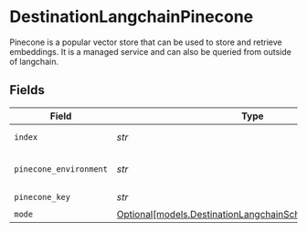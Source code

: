 # DestinationLangchainPinecone

Pinecone is a popular vector store that can be used to store and retrieve embeddings. It is a managed service and can also be queried from outside of langchain.


## Fields

| Field                                                                                                            | Type                                                                                                             | Required                                                                                                         | Description                                                                                                      |
| ---------------------------------------------------------------------------------------------------------------- | ---------------------------------------------------------------------------------------------------------------- | ---------------------------------------------------------------------------------------------------------------- | ---------------------------------------------------------------------------------------------------------------- |
| `index`                                                                                                          | *str*                                                                                                            | :heavy_check_mark:                                                                                               | Pinecone index to use                                                                                            |
| `pinecone_environment`                                                                                           | *str*                                                                                                            | :heavy_check_mark:                                                                                               | Pinecone environment to use                                                                                      |
| `pinecone_key`                                                                                                   | *str*                                                                                                            | :heavy_check_mark:                                                                                               | N/A                                                                                                              |
| `mode`                                                                                                           | [Optional[models.DestinationLangchainSchemasIndexingMode]](../models/destinationlangchainschemasindexingmode.md) | :heavy_minus_sign:                                                                                               | N/A                                                                                                              |